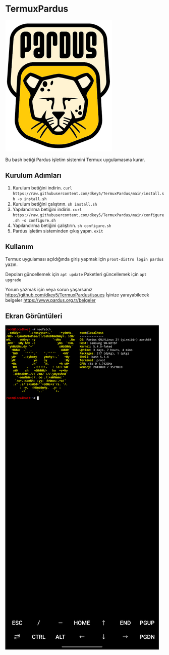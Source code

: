 # TermuxPardus
![logo](https://raw.githubusercontent.com/dkey5/TermuxPardus/main/Pardus-02.png)

Bu bash betiği Pardus işletim sistemini Termux uygulamasına kurar.
## Kurulum Adımları
1. Kurulum betiğini indirin.
`curl https://raw.githubusercontent.com/dkey5/TermuxPardus/main/install.sh -o install.sh`
2. Kurulum betiğini çalıştırın.
`sh install.sh`
3. Yapılandırma betiğini indirin.
`curl https://raw.githubusercontent.com/dkey5/TermuxPardus/main/configure.sh -o configure.sh`
4. Yapılandırma betiğini çalıştırın.
`sh configure.sh`
5. Pardus işletim sisteminden çıkış yapın.
`exit`

## Kullanım
Termux uygulaması açıldığında giriş yapmak için `proot-distro login pardus` yazın.

Depoları güncellemek için `apt update`
Paketleri güncellemek için `apt upgrade`

Yorum yazmak için veya sorun yaşarsanız https://github.com/dkey5/TermuxPardus/issues
İşinize yarayabilecek belgeler https://www.pardus.org.tr/belgeler

## Ekran Görüntüleri
![ekran](https://raw.githubusercontent.com/dkey5/TermuxPardus/main/ekran.jpeg)
